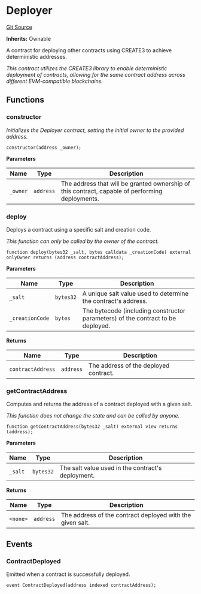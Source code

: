 # Deployer
[Git Source](https://github.com/TrueWallet/contracts/blob/5a052bc82f5ecbfdc3b7fb992a66fa5b770bcc4b/src/deployer/Deployer.sol)

**Inherits:**
Ownable

A contract for deploying other contracts using CREATE3 to achieve deterministic addresses.

*This contract utilizes the CREATE3 library to enable deterministic deployment of contracts, allowing for the same contract address across different EVM-compatible blockchains.*


## Functions
### constructor

*Initializes the Deployer contract, setting the initial owner to the provided address.*


```solidity
constructor(address _owner);
```
**Parameters**

|Name|Type|Description|
|----|----|-----------|
|`_owner`|`address`|The address that will be granted ownership of this contract, capable of performing deployments.|


### deploy

Deploys a contract using a specific salt and creation code.

*This function can only be called by the owner of the contract.*


```solidity
function deploy(bytes32 _salt, bytes calldata _creationCode) external onlyOwner returns (address contractAddress);
```
**Parameters**

|Name|Type|Description|
|----|----|-----------|
|`_salt`|`bytes32`|A unique salt value used to determine the contract's address.|
|`_creationCode`|`bytes`|The bytecode (including constructor parameters) of the contract to be deployed.|

**Returns**

|Name|Type|Description|
|----|----|-----------|
|`contractAddress`|`address`|The address of the deployed contract.|


### getContractAddress

Computes and returns the address of a contract deployed with a given salt.

*This function does not change the state and can be called by anyone.*


```solidity
function getContractAddress(bytes32 _salt) external view returns (address);
```
**Parameters**

|Name|Type|Description|
|----|----|-----------|
|`_salt`|`bytes32`|The salt value used in the contract's deployment.|

**Returns**

|Name|Type|Description|
|----|----|-----------|
|`<none>`|`address`|The address of the contract deployed with the given salt.|


## Events
### ContractDeployed
Emitted when a contract is successfully deployed.


```solidity
event ContractDeployed(address indexed contractAddress);
```

